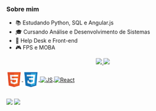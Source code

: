 ### Sobre mim

- 📚 Estudando Python, SQL e Angular.js
- 🎓 Cursando Análise e Desenvolvimento de Sistemas
- 💼 Help Desk e Front-end
- 🎮 FPS e MOBA


<div align="center">
 <a href="https://github.com/owjoaovitor">
<img height="140em" src="https://github-readme-stats.vercel.app/api?username=owjoaovitor&show_icons=true&theme=tokyonight&include_all_commits=true&count_private=true"/>
<img height="140em" src="https://github-readme-stats.vercel.app/api/top-langs/?username=owjoaovitor&layout=compact&langs_count=7&theme=tokyonight"/>
</div>

 <div style="display: inline_block"><br>
 <img align="center" alt="HTMl"  height="40" width="40" src="https://raw.githubusercontent.com/devicons/devicon/master/icons/html5/html5-original.svg">
 <img align="center" alt="CSS"   height="40" width="40" src="https://raw.githubusercontent.com/devicons/devicon/master/icons/css3/css3-original.svg">
 <img align="center" alt="JS"    height="40" width="40" src="https://cdn.jsdelivr.net/gh/devicons/devicon/icons/javascript/javascript-original.svg">
 <img align="center" alt="React" height="40" width="40" src="https://cdn.jsdelivr.net/gh/devicons/devicon/icons/react/react-original.svg">
 </div>
  
  ##
 
<div> 
<a href="https://www.linkedin.com/in/jo%C3%A3o-vitor-41693a232" target="_blank"><img src="https://img.shields.io/badge/-LinkedIn-%230077B5?style=for-the-badge&logo=linkedin&logoColor=white" target="_blank"></a
 <br>
<a href="https://memoria.joaovitormsilva.repl.co" target="_blank"><img src="https://img.shields.io/badge/website-000000?style=for-the-badge&logo=About.me&logoColor=white" target="_blank" ></a

 
 
</div>
